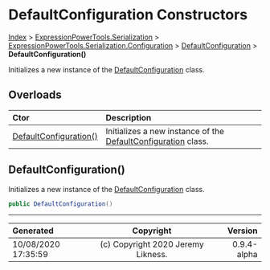 ﻿# DefaultConfiguration Constructors

[Index](../index.md) > [ExpressionPowerTools.Serialization](ExpressionPowerTools.Serialization.a.md) > [ExpressionPowerTools.Serialization.Configuration](ExpressionPowerTools.Serialization.Configuration.n.md) > [DefaultConfiguration](ExpressionPowerTools.Serialization.Configuration.DefaultConfiguration.cs.md) > **DefaultConfiguration()**

Initializes a new instance of the [DefaultConfiguration](ExpressionPowerTools.Serialization.Configuration.DefaultConfiguration.cs.md) class.

## Overloads

| Ctor | Description |
| :-- | :-- |
| [DefaultConfiguration()](#defaultconfiguration) | Initializes a new instance of the [DefaultConfiguration](ExpressionPowerTools.Serialization.Configuration.DefaultConfiguration.cs.md) class. |

## DefaultConfiguration()

Initializes a new instance of the [DefaultConfiguration](ExpressionPowerTools.Serialization.Configuration.DefaultConfiguration.cs.md) class.

```csharp
public DefaultConfiguration()
```



---

| Generated | Copyright | Version |
| :-- | :-: | --: |
| 10/08/2020 17:35:59 | (c) Copyright 2020 Jeremy Likness. | 0.9.4-alpha |
